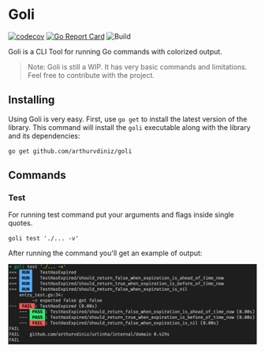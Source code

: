 # Goli

[![codecov](https://codecov.io/gh/arthurvdiniz/goli/branch/main/graph/badge.svg?token=ZnjqVDgZk6)](https://codecov.io/gh/arthurvdiniz/goli)
[![Go Report Card](https://goreportcard.com/badge/github.com/arthurvdiniz/goli)](https://goreportcard.com/report/github.com/arthurvdiniz/goli)
![Build](https://github.com/github/docs/actions/workflows/build.yml/badge.svg)


Goli is a CLI Tool for running Go commands with colorized output.

> Note: Goli is still a WIP. It has very basic commands and limitations. Feel free to contribute with the project.

## Installing

Using Goli is very easy. First, use `go get` to install the latest version of the library. This command will install the `goli` executable along with the library and its dependencies:

```shell
go get github.com/arthurvdiniz/goli
```

## Commands

### Test

For running test command put your arguments and flags inside single quotes.

```shell
goli test './... -v'
```

After running the command you'll get an example of output:

![Text output command example](/assets/images/test-command.png "Text output command example")

